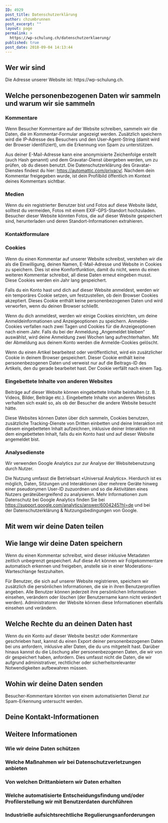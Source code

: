 ```yaml
---
ID: 4929
post_title: Datenschutzerklärung
author: chzumbrunnen
post_excerpt: ""
layout: page
permalink: >
  https://wp-schulung.ch/datenschutzerklaerung/
published: true
post_date: 2018-09-04 14:13:44
---
```

<h2>Wer wir sind</h2>
Die Adresse unserer Website ist: https://wp-schulung.ch.
<h2>Welche personenbezogenen Daten wir sammeln und warum wir sie sammeln</h2>
<h3>Kommentare</h3>
Wenn Besucher Kommentare auf der Website schreiben, sammeln wir die Daten, die im Kommentar-Formular angezeigt werden. Zusätzlich speichern wird die IP-Adresse des Besuchers und den User-Agent-String (damit wird der Browser identifiziert), um die Erkennung von Spam zu unterstützen.

Aus deiner E-Mail-Adresse kann eine anonymisierte Zeichenfolge erstellt (auch Hash genannt) und dem Gravatar-Dienst übergeben werden, um zu prüfen, ob du diesen benutzt. Die Datenschutzerklärung des Gravatar-Dienstes findest du hier: https://automattic.com/privacy/. Nachdem dein Kommentar freigegeben wurde, ist dein Profilbild öffentlich im Kontext deines Kommentars sichtbar.
<h3>Medien</h3>
Wenn du ein registrierter Benutzer bist und Fotos auf diese Website lädst, solltest du vermeiden, Fotos mit einem EXIF-GPS-Standort hochzuladen. Besucher dieser Website könnten Fotos, die auf dieser Website gespeichert sind, herunterladen und deren Standort-Informationen extrahieren.
<h3>Kontaktformulare</h3>
<h3>Cookies</h3>
Wenn du einen Kommentar auf unserer Website schreibst, verstehen wir die als die Einwilligung, deinen Namen, E-Mail-Adresse und Website in Cookies zu speichern. Dies ist eine Komfortfunktion, damit du nicht, wenn du einen weiteren Kommentar schreibst, all diese Daten erneut eingeben musst. Diese Cookies werden ein Jahr lang gespeichert.

Falls du ein Konto hast und dich auf dieser Website anmeldest, werden wir ein temporäres Cookie setzen, um festzustellen, ob dein Browser Cookies akzeptiert. Dieses Cookie enthält keine personenbezogenen Daten und wird verworfen, wenn du deinen Browser schließt.

Wenn du dich anmeldest, werden wir einige Cookies einrichten, um deine Anmeldeinformationen und Anzeigeoptionen zu speichern. Anmelde-Cookies verfallen nach zwei Tagen und Cookies für die Anzeigeoptionen nach einem Jahr. Falls du bei der Anmeldung „Angemeldet bleiben“ auswählst, wird deine Anmeldung zwei Wochen lang aufrechterhalten. Mit der Abmeldung aus deinem Konto werden die Anmelde-Cookies gelöscht.

Wenn du einen Artikel bearbeitest oder veröffentlichst, wird ein zusätzlicher Cookie in deinem Browser gespeichert. Dieser Cookie enthält keine personenbezogenen Daten und verweist nur auf die Beitrags-ID des Artikels, den du gerade bearbeitet hast. Der Cookie verfällt nach einem Tag.
<h3>Eingebettete Inhalte von anderen Websites</h3>
Beiträge auf dieser Website können eingebettete Inhalte beinhalten (z. B. Videos, Bilder, Beiträge etc.). Eingebettete Inhalte von anderen Websites verhalten sich exakt so, als ob der Besucher die andere Website besucht hätte.

Diese Websites können Daten über dich sammeln, Cookies benutzen, zusätzliche Tracking-Dienste von Dritten einbetten und deine Interaktion mit diesem eingebetteten Inhalt aufzeichnen, inklusive deiner Interaktion mit dem eingebetteten Inhalt, falls du ein Konto hast und auf dieser Website angemeldet bist.
<h3>Analysedienste</h3>
Wir verwenden Google Analytics zur zur Analyse der Websitebenutzung durch Nutzer.

Die Nutzung umfasst die Betriebsart «Universal Analytics». Hierdurch ist es möglich, Daten, Sitzungen und Interaktionen über mehrere Geräte hinweg einer pseudonymen User-ID zuzuordnen und so die Aktivitäten eines Nutzers geräteübergreifend zu analysieren. Mehr Informationen zum Datenschutz bei Google Analytics finden Sie bei https://support.google.com/analytics/answer/6004245?hl=de und bei der Datenschutzerklärung &amp; Nutzungsbedingungen von Google.
<h2>Mit wem wir deine Daten teilen</h2>
<h2>Wie lange wir deine Daten speichern</h2>
Wenn du einen Kommentar schreibst, wird dieser inklusive Metadaten zeitlich unbegrenzt gespeichert. Auf diese Art können wir Folgekommentare automatisch erkennen und freigeben, anstelle sie in einer Moderations-Warteschlange festzuhalten.

Für Benutzer, die sich auf unserer Website registrieren, speichern wir zusätzlich die persönlichen Informationen, die sie in ihren Benutzerprofilen angeben. Alle Benutzer können jederzeit ihre persönlichen Informationen einsehen, verändern oder löschen (der Benutzername kann nicht verändert werden). Administratoren der Website können diese Informationen ebenfalls einsehen und verändern.
<h2>Welche Rechte du an deinen Daten hast</h2>
Wenn du ein Konto auf dieser Website besitzt oder Kommentare geschrieben hast, kannst du einen Export deiner personenbezogenen Daten bei uns anfordern, inklusive aller Daten, die du uns mitgeteilt hast. Darüber hinaus kannst du die Löschung aller personenbezogenen Daten, die wir von dir gespeichert haben, anfordern. Dies umfasst nicht die Daten, die wir aufgrund administrativer, rechtlicher oder sicherheitsrelevanter Notwendigkeiten aufbewahren müssen.
<h2>Wohin wir deine Daten senden</h2>
Besucher-Kommentare könnten von einem automatisierten Dienst zur Spam-Erkennung untersucht werden.
<h2>Deine Kontakt-Informationen</h2>
<h2>Weitere Informationen</h2>
<h3>Wie wir deine Daten schützen</h3>
<h3>Welche Maßnahmen wir bei Datenschutzverletzungen anbieten</h3>
<h3>Von welchen Drittanbietern wir Daten erhalten</h3>
<h3>Welche automatisierte Entscheidungsfindung und/oder Profilerstellung wir mit Benutzerdaten durchführen</h3>
<h3>Industrielle aufsichtsrechtliche Regulierungsanforderungen</h3>
